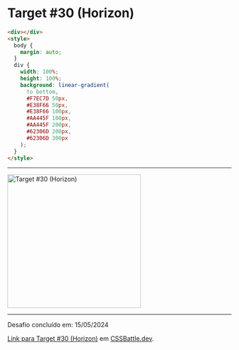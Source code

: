 # Target #30 (Horizon)

``` HTML
<div></div>
<style>
  body {
    margin: auto;
  }
  div {
    width: 100%;
    height: 100%;
    background: linear-gradient(
      to bottom,
      #F7EC7D 50px,
      #E38F66 50px,
      #E38F66 100px,
      #AA445F 100px,
      #AA445F 200px,
      #62306D 200px,
      #62306D 300px
    );
  }
</style>
```

---
<img src="https://cssbattle.dev/targets/30.png" title="Target #30 (Horizon)" width="300px">

---

Desafio concluído em: 15/05/2024

[Link para Target #30 (Horizon)](https://cssbattle.dev/play/30) em [CSSBattle.dev](https://cssbattle.dev/).